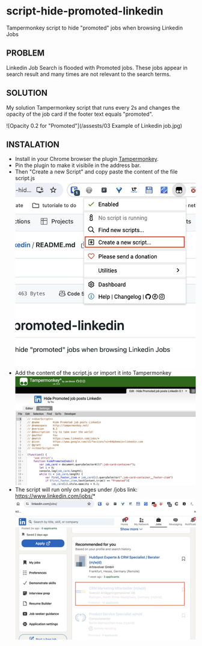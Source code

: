 # script-hide-promoted-linkedin
Tampermonkey script to hide "promoted"  jobs when browsing Linkedin Jobs

## PROBLEM

Linkedin Job Search is flooded with Promoted jobs. These jobs appear in search result and many times are not relevant to the search terms.

## SOLUTION

My solution Tampermonkey script that runs every 2s and changes the opacity of the job card if the footer text equals "promoted".

![Opacity 0.2 for "Promoted"](/assests/03 Example of Linkedin job.jpg)


## INSTALATION
- Install in your Chrome browser the plugin [Tampermonkey](https://chromewebstore.google.com/detail/tampermonkey/dhdgffkkebhmkfjojejmpbldmpobfkfo).
- Pin the plugin to make it visibile in the address bar.
- Then "Create a new Script" and copy paste the content of the file script.js
![Create new script](/assets/01_create_new_script.jpg)
- Add the content of the script.js or import it into Tampermonkey
![Copy Paste](/assets/02_paste_script_content.jpg)
- The script will run only on pages under /jobs link: https://www.linkedin.com/jobs/*
![Results](/assets/03_Example_of_Linkedin_job.jpg)

